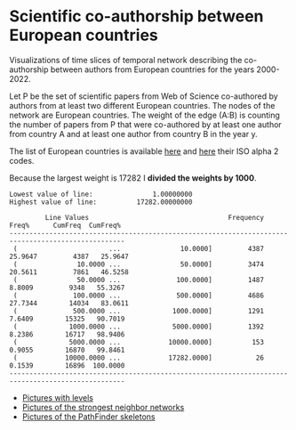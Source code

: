 # Scientific co-authorship between European countries

Visualizations of time slices of temporal network describing the co-authorship between authors from European countries for the years 2000-2022.

Let P be the set of scientific papers from Web of Science co-authored by authors from at least two different European countries. The nodes of the network are European countries. The weight of the edge (A:B) is counting the number of papers from P that were co-authored by at least one author from country A and at least one author from country B in the year y.

The list of European countries is available [here](https://www.worldometers.info/geography/how-many-countries-in-europe/) and [here](https://en.wikipedia.org/wiki/ISO_3166-1_alpha-2) their ISO alpha 2 codes.

Because the largest weight is 17282 I **divided the weights by 1000**.

```
Lowest value of line:               1.00000000
Highest value of line:          17282.00000000

         Line Values                                   Frequency       Freq%      CumFreq  CumFreq%
---------------------------------------------------------------------------------------------------
 (                       ...               10.0000]         4387     25.9647         4387   25.9647
 (               10.0000 ...               50.0000]         3474     20.5611         7861   46.5258
 (               50.0000 ...              100.0000]         1487      8.8009         9348   55.3267
 (              100.0000 ...              500.0000]         4686     27.7344        14034   83.0611
 (              500.0000 ...             1000.0000]         1291      7.6409        15325   90.7019
 (             1000.0000 ...             5000.0000]         1392      8.2386        16717   98.9406
 (             5000.0000 ...            10000.0000]          153      0.9055        16870   99.8461
 (            10000.0000 ...            17282.0000]           26      0.1539        16896  100.0000
---------------------------------------------------------------------------------------------------
```

* [Pictures with levels](level)
* [Pictures of the strongest neighbor networks](one)
* [Pictures of the PathFinder skeletons](PF)
